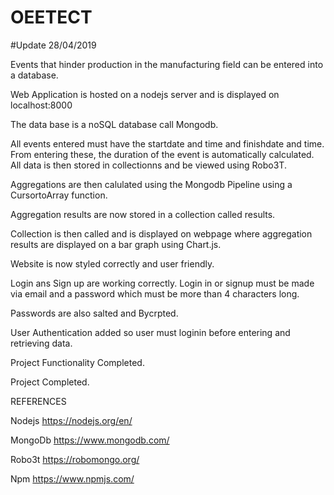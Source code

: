 # OEETECT
#Update 28/04/2019

Events that hinder production in the manufacturing field can be entered into a database.

Web Application is hosted on a nodejs server and is displayed on localhost:8000

The data base is a noSQL database call Mongodb.

All events entered must have the startdate and time and finishdate and time. From entering these, the duration of the event is automatically calculated. All data is then stored in collectionns and be viewed using Robo3T.

Aggregations are then calulated using the Mongodb Pipeline using a CursortoArray function.


Aggregation results are now stored in a collection called results.

Collection is then called and is displayed on webpage where aggregation results are displayed on a bar graph using Chart.js.

Website is now styled correctly and user friendly.

Login ans Sign up are working correctly. Login in or signup must be made via email and a password which must be more than 4 characters long.

Passwords are also salted and Bycrpted.

User Authentication added so user must loginin before entering and retrieving data. 

Project Functionality Completed.

Project Completed.

REFERENCES

Nodejs 
https://nodejs.org/en/

MongoDb
https://www.mongodb.com/

Robo3t
https://robomongo.org/

Npm
https://www.npmjs.com/

